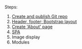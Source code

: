 Steps:

1. [Create and publish Git repo](step-01/README.md)
2. [Header, footer; Bootstrap layout](step-02/README.md)
3. [Create 'About' page](step-03/README.md)
4. [SPA](step-04/README.md)
5. Image display
6. Modules
